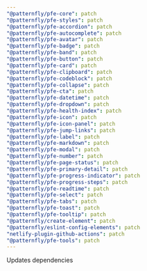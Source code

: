 ```yaml
---
"@patternfly/pfe-core": patch
"@patternfly/pfe-styles": patch
"@patternfly/pfe-accordion": patch
"@patternfly/pfe-autocomplete": patch
"@patternfly/pfe-avatar": patch
"@patternfly/pfe-badge": patch
"@patternfly/pfe-band": patch
"@patternfly/pfe-button": patch
"@patternfly/pfe-card": patch
"@patternfly/pfe-clipboard": patch
"@patternfly/pfe-codeblock": patch
"@patternfly/pfe-collapse": patch
"@patternfly/pfe-cta": patch
"@patternfly/pfe-datetime": patch
"@patternfly/pfe-dropdown": patch
"@patternfly/pfe-health-index": patch
"@patternfly/pfe-icon": patch
"@patternfly/pfe-icon-panel": patch
"@patternfly/pfe-jump-links": patch
"@patternfly/pfe-label": patch
"@patternfly/pfe-markdown": patch
"@patternfly/pfe-modal": patch
"@patternfly/pfe-number": patch
"@patternfly/pfe-page-status": patch
"@patternfly/pfe-primary-detail": patch
"@patternfly/pfe-progress-indicator": patch
"@patternfly/pfe-progress-steps": patch
"@patternfly/pfe-readtime": patch
"@patternfly/pfe-select": patch
"@patternfly/pfe-tabs": patch
"@patternfly/pfe-toast": patch
"@patternfly/pfe-tooltip": patch
"@patternfly/create-element": patch
"@patternfly/eslint-config-elements": patch
"netlify-plugin-github-actions": patch
"@patternfly/pfe-tools": patch
---
```


Updates dependencies
